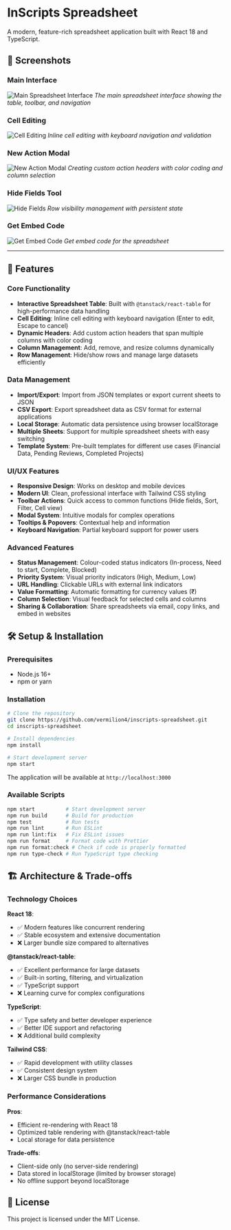 # InScripts Spreadsheet

A modern, feature-rich spreadsheet application built with React 18 and TypeScript.

## 📸 Screenshots

### Main Interface

![Main Spreadsheet Interface](screenshots/main-interface.png)
_The main spreadsheet interface showing the table, toolbar, and navigation_

### Cell Editing

![Cell Editing](screenshots/cell-editing.png)
_Inline cell editing with keyboard navigation and validation_

### New Action Modal

![New Action Modal](screenshots/new-action-modal.png)
_Creating custom action headers with color coding and column selection_

### Hide Fields Tool

![Hide Fields](screenshots/hide-fields.png)
_Row visibility management with persistent state_

### Get Embed Code

![Get Embed Code](screenshots/get-embed-code.png)
_Get embed code for the spreadsheet_

---

## 🚀 Features

### Core Functionality

- **Interactive Spreadsheet Table**: Built with `@tanstack/react-table` for high-performance data handling
- **Cell Editing**: Inline cell editing with keyboard navigation (Enter to edit, Escape to cancel)
- **Dynamic Headers**: Add custom action headers that span multiple columns with color coding
- **Column Management**: Add, remove, and resize columns dynamically
- **Row Management**: Hide/show rows and manage large datasets efficiently

### Data Management

- **Import/Export**: Import from JSON templates or export current sheets to JSON
- **CSV Export**: Export spreadsheet data as CSV format for external applications
- **Local Storage**: Automatic data persistence using browser localStorage
- **Multiple Sheets**: Support for multiple spreadsheet sheets with easy switching
- **Template System**: Pre-built templates for different use cases (Financial Data, Pending Reviews, Completed Projects)

### UI/UX Features

- **Responsive Design**: Works on desktop and mobile devices
- **Modern UI**: Clean, professional interface with Tailwind CSS styling
- **Toolbar Actions**: Quick access to common functions (Hide fields, Sort, Filter, Cell view)
- **Modal System**: Intuitive modals for complex operations
- **Tooltips & Popovers**: Contextual help and information
- **Keyboard Navigation**: Partial keyboard support for power users

### Advanced Features

- **Status Management**: Colour-coded status indicators (In-process, Need to start, Complete, Blocked)
- **Priority System**: Visual priority indicators (High, Medium, Low)
- **URL Handling**: Clickable URLs with external link indicators
- **Value Formatting**: Automatic formatting for currency values (₹)
- **Column Selection**: Visual feedback for selected cells and columns
- **Sharing & Collaboration**: Share spreadsheets via email, copy links, and embed in websites

## 🛠️ Setup & Installation

### Prerequisites

- Node.js 16+
- npm or yarn

### Installation

```bash
# Clone the repository
git clone https://github.com/vermilion4/inscripts-spreadsheet.git
cd inscripts-spreadsheet

# Install dependencies
npm install

# Start development server
npm start
```

The application will be available at `http://localhost:3000`

### Available Scripts

```bash
npm start          # Start development server
npm run build      # Build for production
npm test           # Run tests
npm run lint       # Run ESLint
npm run lint:fix   # Fix ESLint issues
npm run format     # Format code with Prettier
npm run format:check # Check if code is properly formatted
npm run type-check # Run TypeScript type checking
```

## 🏗️ Architecture & Trade-offs

### Technology Choices

**React 18**:

- ✅ Modern features like concurrent rendering
- ✅ Stable ecosystem and extensive documentation
- ❌ Larger bundle size compared to alternatives

**@tanstack/react-table**:

- ✅ Excellent performance for large datasets
- ✅ Built-in sorting, filtering, and virtualization
- ✅ TypeScript support
- ❌ Learning curve for complex configurations

**TypeScript**:

- ✅ Type safety and better developer experience
- ✅ Better IDE support and refactoring
- ❌ Additional build complexity

**Tailwind CSS**:

- ✅ Rapid development with utility classes
- ✅ Consistent design system
- ❌ Larger CSS bundle in production

### Performance Considerations

**Pros**:

- Efficient re-rendering with React 18
- Optimized table rendering with @tanstack/react-table
- Local storage for data persistence

**Trade-offs**:

- Client-side only (no server-side rendering)
- Data stored in localStorage (limited by browser storage)
- No offline support beyond localStorage

## 📄 License

This project is licensed under the MIT License.

